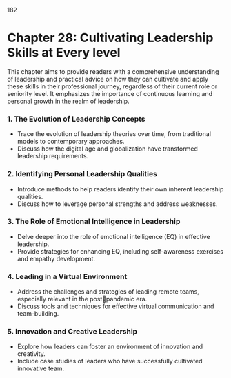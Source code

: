 182

# **Chapter 28: Cultivating Leadership Skills at Every level**

This chapter aims to provide readers with a comprehensive understanding of leadership and practical 
advice on how they can cultivate and apply these skills in their professional journey, regardless of their 
current role or seniority level. It emphasizes the importance of continuous learning and personal growth 
in the realm of leadership.

### **1. The Evolution of Leadership Concepts**

- Trace the evolution of leadership theories over time, from traditional models to contemporary 
approaches.
- Discuss how the digital age and globalization have transformed leadership requirements.

### **2. Identifying Personal Leadership Qualities**

- Introduce methods to help readers identify their own inherent leadership qualities.
- Discuss how to leverage personal strengths and address weaknesses.

### **3. The Role of Emotional Intelligence in Leadership**

- Delve deeper into the role of emotional intelligence (EQ) in effective leadership.
- Provide strategies for enhancing EQ, including self-awareness exercises and empathy development.

### **4. Leading in a Virtual Environment**

- Address the challenges and strategies of leading remote teams, especially relevant in the postpandemic era.
- Discuss tools and techniques for effective virtual communication and team-building.

### **5. Innovation and Creative Leadership**

- Explore how leaders can foster an environment of innovation and creativity.
- Include case studies of leaders who have successfully cultivated innovative team.
